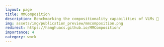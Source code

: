 ```yaml
---
layout: page
title: MMComposition
description: Benchmarking the compositionality capabilities of VLMs 🤯
img: assets/img/publication_preview/mmcomposition.png
redirect: https://hanghuacs.github.io/MMComposition/
importance: 4
category: work
---
```


